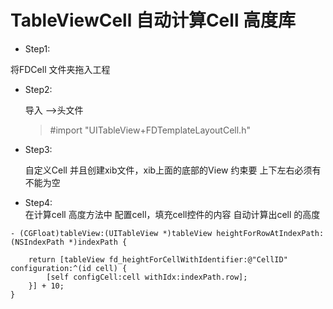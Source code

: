 # TableViewCell 自动计算Cell 高度库

* Step1:

 将FDCell 文件夹拖入工程

* Step2:  

	导入 -->头文件
	>  #import "UITableView+FDTemplateLayoutCell.h"

* Step3:  

	自定义Cell 并且创建xib文件，xib上面的底部的View 约束要 上下左右必须有不能为空  

* Step4:  
在计算cell 高度方法中 配置cell，填充cell控件的内容 自动计算出cell 的高度

```
- (CGFloat)tableView:(UITableView *)tableView heightForRowAtIndexPath:(NSIndexPath *)indexPath {
	
    return [tableView fd_heightForCellWithIdentifier:@"CellID" configuration:^(id cell) {
		[self configCell:cell withIdx:indexPath.row];
	}] + 10;
}

```

